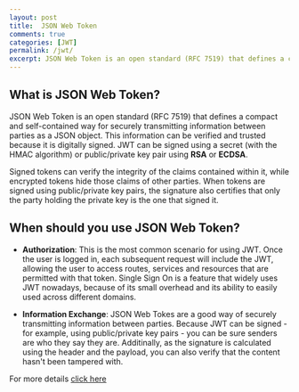 ```yaml
---
layout: post
title:  JSON Web Token
comments: true
categories: [JWT]
permalink: /jwt/
excerpt: JSON Web Token is an open standard (RFC 7519) that defines a compact and self-contained way for securely transmitting information between parties as a JSON object. This information can be verified and trusted because it is digitally signed. JWT can be signed using a secret (with the HMAC algorithm) or public/private key pair using RSA or ECDSA. 
---
```


## What is JSON Web Token?

JSON Web Token is an open standard (RFC 7519) that defines a compact and self-contained way for securely transmitting information between parties as a JSON object. This information can be verified and trusted because it is digitally signed. JWT can be signed using a secret (with the HMAC algorithm) or public/private key pair using **RSA** or **ECDSA**. 

Signed tokens can verify the integrity of the claims contained within it, while encrypted tokens hide those claims of other parties. When tokens are signed using public/private key pairs, the signature also certifies that only the party holding the private key is the one that signed it.

## When should you use JSON Web Token?

- **Authorization**: This is the most common scenario for using JWT. Once the user is logged in, each subsequent request will include the JWT, allowing the user to access routes, services and resources that are permitted with that token. Single Sign On is a feature that widely uses JWT nowadays, because of its small overhead and its ability to easily used across different domains. 

- **Information Exchange**: JSON Web Tokes are a good way of securely transmitting information between parties. Because JWT can be signed - for example, using public/private key pairs - you can be sure senders are who they say they are. Additinally, as the signature is calculated using the header and the payload, you can also verify that the content hasn't been tampered with.

For more details [click here](https://jwt.io/introduction/)